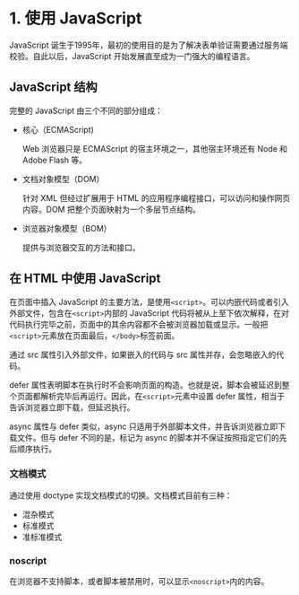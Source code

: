 # 1. 使用 JavaScript

JavaScript 诞生于1995年，最初的使用目的是为了解决表单验证需要通过服务端校验。自此以后，JavaScript 开始发展直至成为一门强大的编程语言。

## JavaScript 结构

完整的 JavaScript 由三个不同的部分组成：

- 核心（ECMAScript)

  Web 浏览器只是 ECMAScript 的宿主环境之一，其他宿主环境还有 Node 和 Adobe Flash 等。

- 文档对象模型（DOM）

  针对 XML 但经过扩展用于 HTML 的应用程序编程接口，可以访问和操作网页内容。DOM 把整个页面映射为一个多层节点结构。

- 浏览器对象模型（BOM）

  提供与浏览器交互的方法和接口。

## 在 HTML 中使用 JavaScript

在页面中插入 JavaScript 的主要方法，是使用`<script>`。可以内嵌代码或者引入外部文件，包含在`<script>`内部的 JavaScript 代码将被从上至下依次解释，在对代码执行完毕之前，页面中的其余内容都不会被浏览器加载或显示。一般把`<script>`元素放在页面最后，`</body>`标签前面。 

通过 src 属性引入外部文件，如果嵌入的代码与 src 属性并存，会忽略嵌入的代码。

defer 属性表明脚本在执行时不会影响页面的构造。也就是说，脚本会被延迟到整个页面都解析完毕后再运行。因此，在`<script>`元素中设置 defer 属性，相当于告诉浏览器立即下载，但延迟执行。

async 属性与 defer 类似，async 只适用于外部脚本文件，并告诉浏览器立即下载文件。但与 defer 不同的是，标记为 async 的脚本并不保证按照指定它们的先后顺序执行。

### 文档模式

通过使用 doctype 实现文档模式的切换。文档模式目前有三种：

- 混杂模式
- 标准模式
- 准标准模式

### noscript

在浏览器不支持脚本，或者脚本被禁用时，可以显示`<noscript>`内的内容。